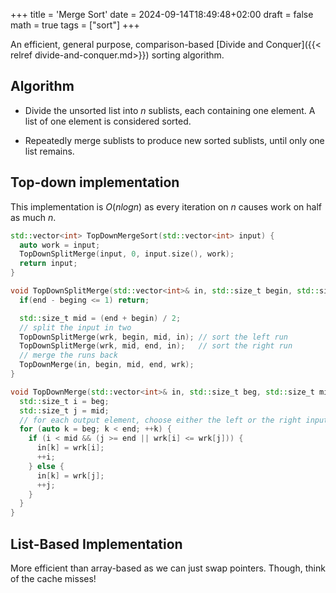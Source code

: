 +++
title = 'Merge Sort'
date = 2024-09-14T18:49:48+02:00
draft = false
math = true
tags = ["sort"]
+++

An efficient, general purpose, comparison-based
[Divide and Conquer]({{< relref divide-and-conquer.md>}}) sorting algorithm.

## Algorithm

- Divide the unsorted list into $n$ sublists,
  each containing one element. A list of one element is considered sorted.

- Repeatedly merge sublists to produce new sorted sublists, until only one list remains.

## Top-down implementation

This implementation is $O(nlogn)$ as every iteration on $n$ causes work on half as much $n$.

```cpp
std::vector<int> TopDownMergeSort(std::vector<int> input) {
  auto work = input;
  TopDownSplitMerge(input, 0, input.size(), work);
  return input;
}

void TopDownSplitMerge(std::vector<int>& in, std::size_t begin, std::size_t end, std::vector<int>& wrk) {
  if(end - beging <= 1) return;

  std::size_t mid = (end + begin) / 2;
  // split the input in two
  TopDownSplitMerge(wrk, begin, mid, in); // sort the left run
  TopDownSplitMerge(wrk, mid, end, in);   // sort the right run
  // merge the runs back
  TopDownMerge(in, begin, mid, end, wrk);
}

void TopDownMerge(std::vector<int>& in, std::size_t beg, std::size_t mid, std::size_t end, std::vector<int>& wrk) {
  std::size_t i = beg;
  std::size_t j = mid;
  // for each output element, choose either the left or the right input in order
  for (auto k = beg; k < end; ++k) {
    if (i < mid && (j >= end || wrk[i] <= wrk[j])) {
      in[k] = wrk[i];
      ++i;
    } else {
      in[k] = wrk[j];
      ++j;
    }
  }
}
```

## List-Based Implementation

More efficient than array-based as we can just swap pointers.
Though, think of the cache misses!
